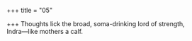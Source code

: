 +++
title = "05"

+++
Thoughts lick the broad, soma-drinking lord of strength,  
Indra—like mothers a calf.  
